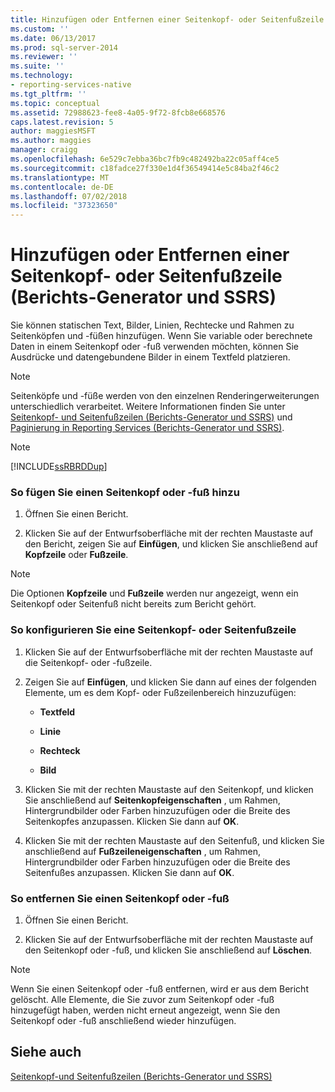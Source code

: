 ```yaml
---
title: Hinzufügen oder Entfernen einer Seitenkopf- oder Seitenfußzeile (Berichts-Generator und SSRS) | Microsoft-Dokumentation
ms.custom: ''
ms.date: 06/13/2017
ms.prod: sql-server-2014
ms.reviewer: ''
ms.suite: ''
ms.technology:
- reporting-services-native
ms.tgt_pltfrm: ''
ms.topic: conceptual
ms.assetid: 72988623-fee8-4a05-9f72-8fcb8e668576
caps.latest.revision: 5
author: maggiesMSFT
ms.author: maggies
manager: craigg
ms.openlocfilehash: 6e529c7ebba36bc7fb9c482492ba22c05aff4ce5
ms.sourcegitcommit: c18fadce27f330e1d4f36549414e5c84ba2f46c2
ms.translationtype: MT
ms.contentlocale: de-DE
ms.lasthandoff: 07/02/2018
ms.locfileid: "37323650"
---
```

# <a name="add-or-remove-a-page-header-or-footer-report-builder-and-ssrs"></a>Hinzufügen oder Entfernen einer Seitenkopf- oder Seitenfußzeile (Berichts-Generator und SSRS)
  Sie können statischen Text, Bilder, Linien, Rechtecke und Rahmen zu Seitenköpfen und -füßen hinzufügen. Wenn Sie variable oder berechnete Daten in einem Seitenkopf oder -fuß verwenden möchten, können Sie Ausdrücke und datengebundene Bilder in einem Textfeld platzieren.  
  
> [!NOTE]  
>  Seitenköpfe und -füße werden von den einzelnen Renderingerweiterungen unterschiedlich verarbeitet. Weitere Informationen finden Sie unter [Seitenkopf- und Seitenfußzeilen (Berichts-Generator und SSRS)](page-headers-and-footers-report-builder-and-ssrs.md) und [Paginierung in Reporting Services (Berichts-Generator und SSRS)](pagination-in-reporting-services-report-builder-and-ssrs.md).  
  
> [!NOTE]  
>  [!INCLUDE[ssRBRDDup](../../includes/ssrbrddup-md.md)]  
  
### <a name="to-add-a-page-header-or-footer"></a>So fügen Sie einen Seitenkopf oder -fuß hinzu  
  
1.  Öffnen Sie einen Bericht.  
  
2.  Klicken Sie auf der Entwurfsoberfläche mit der rechten Maustaste auf den Bericht, zeigen Sie auf **Einfügen**, und klicken Sie anschließend auf **Kopfzeile** oder **Fußzeile**.  
  
> [!NOTE]  
>  Die Optionen **Kopfzeile** und **Fußzeile** werden nur angezeigt, wenn ein Seitenkopf oder Seitenfuß nicht bereits zum Bericht gehört.  
  
### <a name="to-configure-a-page-header-or-footer"></a>So konfigurieren Sie eine Seitenkopf- oder Seitenfußzeile  
  
1.  Klicken Sie auf der Entwurfsoberfläche mit der rechten Maustaste auf die Seitenkopf- oder -fußzeile.  
  
2.  Zeigen Sie auf **Einfügen**, und klicken Sie dann auf eines der folgenden Elemente, um es dem Kopf- oder Fußzeilenbereich hinzuzufügen:  
  
    -   **Textfeld**  
  
    -   **Linie**  
  
    -   **Rechteck**  
  
    -   **Bild**  
  
3.  Klicken Sie mit der rechten Maustaste auf den Seitenkopf, und klicken Sie anschließend auf **Seitenkopfeigenschaften** , um Rahmen, Hintergrundbilder oder Farben hinzuzufügen oder die Breite des Seitenkopfes anzupassen. Klicken Sie dann auf **OK**.  
  
4.  Klicken Sie mit der rechten Maustaste auf den Seitenfuß, und klicken Sie anschließend auf **Fußzeileneigenschaften** , um Rahmen, Hintergrundbilder oder Farben hinzuzufügen oder die Breite des Seitenfußes anzupassen. Klicken Sie dann auf **OK**.  
  
### <a name="to-remove-a-page-header-or-footer"></a>So entfernen Sie einen Seitenkopf oder -fuß  
  
1.  Öffnen Sie einen Bericht.  
  
2.  Klicken Sie auf der Entwurfsoberfläche mit der rechten Maustaste auf den Seitenkopf oder -fuß, und klicken Sie anschließend auf **Löschen**.  
  
> [!NOTE]  
>  Wenn Sie einen Seitenkopf oder -fuß entfernen, wird er aus dem Bericht gelöscht. Alle Elemente, die Sie zuvor zum Seitenkopf oder -fuß hinzugefügt haben, werden nicht erneut angezeigt, wenn Sie den Seitenkopf oder -fuß anschließend wieder hinzufügen.  
  
## <a name="see-also"></a>Siehe auch  
 [Seitenkopf-und Seitenfußzeilen &#40;Berichts-Generator und SSRS&#41;](page-headers-and-footers-report-builder-and-ssrs.md)  
  
  
